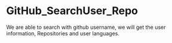 # GitHub_SearchUser_Repo
We are able to search with github username, we will get the user information, Repositories and user languages.

